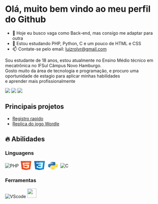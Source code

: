 # Olá, muito bem vindo ao meu perfil do Github

- 🔭 Hoje eu busco vaga como Back-end, mas consigo me adaptar para outra 
- 🌱 Estou estudando PHP, Python, C e um pouco de HTML e CSS
- 📫 Contate-se pelo email: luizrolvr@gmail.com


Sou estudante de 18 anos, estou atualmente no Ensino Médio técnico em mecatrônica no IFSul Câmpus Novo Hamburgo. <br/>
Gosto muito da área de tecnologia e programação, e procuro uma oportunidade de estagio para aplicar minhas habilidades<br/> e aprender mais  profissionalmente 



<div> 
  <a href="https://www.instagram.com/Luizz.olliveira" target="_blank"><img src="https://img.shields.io/badge/-Instagram-%23E4405F?style=for-the-badge&logo=instagram&logoColor=white" target="_blank"></a>
  <a href = "mailto:luizrolvr@gmail.com"><img src="https://img.shields.io/badge/-Gmail-%23333?style=for-the-badge&logo=gmail&logoColor=white" target="_blank"></a>
  <a href="https://www.linkedin.com/in/luiz-oliveira-09ab98290/" target="_blank"><img src="https://img.shields.io/badge/-LinkedIn-%230077B5?style=for-the-badge&logo=linkedin&logoColor=white" target="_blank"></a> 
  
</div>

## Principais projetos
* [Registro rapido](https://github.com/luiz-olvr/Registro_rapido)
* [Replica do jogo Wordle](https://github.com/luiz-olvr/Wordle)

## 🔥 Abilidades
<!-- Skills: Programming Languages -->
  <div style="flex-basis: 48%;">
    <h3>Linguagens</h3>
    <img align="center" alt="PHP" height="30" width="40" src="https://cdn.jsdelivr.net/gh/devicons/devicon@latest/icons/php/php-original.svg">
    <img align="center" alt="HTML" height="30" width="40" src="https://raw.githubusercontent.com/devicons/devicon/master/icons/html5/html5-original.svg">
    <img align="center" alt="CSS" height="30" width="40" src="https://raw.githubusercontent.com/devicons/devicon/master/icons/css3/css3-original.svg">
    <img align="center" alt="Python" height="30" width="40" src="https://raw.githubusercontent.com/devicons/devicon/master/icons/python/python-original.svg">
    <img align="center" alt="C" height="30" width="40" src="https://cdn.jsdelivr.net/gh/devicons/devicon/icons/c/c-original.svg">
  </div>
  
  <!-- Skills: Tools & Frameworks -->
  <div style="flex-basis: 48%;">
    <h3>Ferramentas</h3>
    <img align="center" alt="VScode" height="30" width="40" src="https://cdn.jsdelivr.net/gh/devicons/devicon/icons/vscode/vscode-original.svg">
<img aling="center" height=30 width=30 src="https://cdn.jsdelivr.net/gh/devicons/devicon@latest/icons/github/github-original.svg">
          
          
          
  </div>
